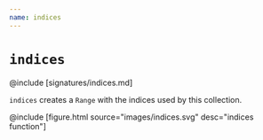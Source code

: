 ```yaml
---
name: indices
---
```


# `indices`

@include [signatures/indices.md]

`indices` creates a `Range` with the indices used by this collection.

@include [figure.html source="images/indices.svg" desc="indices function"]
